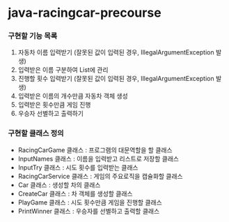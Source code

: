 # java-racingcar-precourse

### 구현할 기능 목록
1. 자동차 이름 입력받기 (잘못된 값이 입력된 경우, IllegalArgumentException 발생)
2. 입력받은 이름 구분하여 List에 관리
2. 진행할 횟수 입력받기 (잘못된 값이 입력된 경우, IllegalArgumentException 발생)
3. 입력받은 이름의 개수만큼 자동차 객체 생성
4. 입력받은 횟수만큼 게임 진행
5. 우승자 선별하고 출력하기

### 구현할 클래스 정의
- RacingCarGame 클래스 : 프로그램의 대문역할을 할 클래스
- InputNames 클래스 : 이름을 입력받고 리스트로 저장할 클래스
- InputTry 클래스 : 시도 횟수를 입력받는 클래스
- RacingCarService 클래스 : 게임의 주요로직을 캡슐화할 클래스
- Car 클래스 : 생성할 차의 클래스
- CreateCar 클래스 : 차 객체를 생성할 클래스
- PlayGame 클래스 : 시도 횟수만큼 게임을 진행할 클래스
- PrintWinner 클래스 : 우승자를 선별하고 출력할 클래스